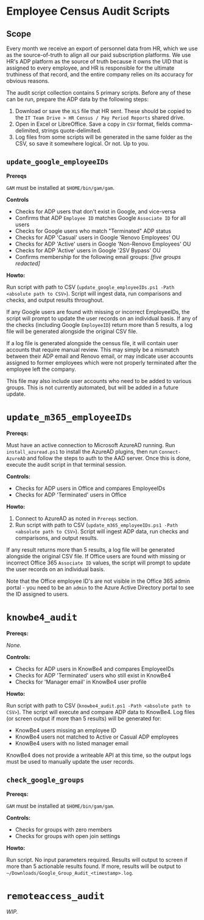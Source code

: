 # Employee Census Audit Scripts

## Scope
Every month we receive an export of personnel data from HR, which we use as the source-of-truth to align all our paid subscription platforms. We use HR's ADP platform as the source of truth because it owns the UID that is assigned to every employee, and HR is responsible for the ultimate truthiness of that record, and the entire company relies on its accuracy for obvious reasons.

The audit script collection contains 5 primary scripts. Before any of these can be run, prepare the ADP data by the following steps:

1. Download or save the `XLS` file that HR sent. These should be copied to the `IT Team Drive > HR Census / Pay Period Reports` shared drive.
2. Open in Excel or LibreOffice. Save a copy in `CSV` format, fields comma-delimited, strings quote-delimited.
3. Log files from some scripts will be generated in the same folder as the CSV, so save it somewhere logical. Or not. Up to you.

## `update_google_employeeIDs`
**Prereqs**

`GAM` must be installed at `$HOME/bin/gam/gam`.

**Controls**

- Checks for ADP users that don't exist in Google, and vice-versa
- Confirms that ADP `Employee ID` matches Google `Associate ID` for all users
- Checks for Google users who match "Terminated" ADP status
- Checks for ADP 'Casual' users in Google 'Renovo Employees' OU
- Checks for ADP 'Active' users in Google 'Non-Renovo Employees' OU
- Checks for ADP 'Active' users in Google '2SV Bypass' OU
- Confirms membership for the following email groups:
  _[five groups redacted]_

**Howto:**

Run script with path to CSV (`update_google_employeeIDs.ps1 -Path <absolute path to CSV>`). Script will ingest data, run comparisons and checks, and output results throughout. 

If any Google users are found with missing or incorrect EmployeeIDs, the script will prompt to update the user records on an individual basis. If any of the checks (including Google `EmployeeID`) return more than 5 results, a log file will be generated alongside the original CSV file. 

If a log file is generated alongside the census file, it will contain user accounts that require manual review. This may simply be a mismatch between their ADP email and Renovo email, or may indicate user accounts assigned to former employees which were not properly terminated after the employee left the company. 

This file may also include user accounts who need to be added to various groups. This is not currently automated, but will be added in a future update.


# `update_m365_employeeIDs`
**Prereqs:**

Must have an active connection to Microsoft AzureAD running. Run `install_azuread.ps1` to install the AzureAD plugins, then run `Connect-AzureAD` and follow the steps to auth to the AAD server. Once this is done, execute the audit script in that terminal session.

**Controls:**

- Checks for ADP users in Office and compares EmployeeIDs
- Checks for ADP 'Terminated' users in Office

**Howto:**

1. Connect to AzureAD as noted in `Prereqs` section. 
2. Run script with path to CSV (`update_m365_employeeIDs.ps1 -Path <absolute path to CSV>`). Script will ingest ADP data, run checks and comparisons, and output results. 

If any result returns more than 5 results, a log file will be generated alongside the original CSV file. If Office users are found with missing or incorrect Office 365 `Associate ID` values, the script will prompt to update the user records on an individual basis.

Note that the Office employee ID's are not visible in the Office 365 admin portal - you need to be an `admin` to the Azure Active Directory portal to see the ID assigned to users. 


# `knowbe4_audit`
**Prereqs:**

_None._

**Controls:**

- Checks for ADP users in KnowBe4 and compares EmployeeIDs
- Checks for ADP 'Terminated' users who still exist in KnowBe4
- Checks for 'Manager email' in KnowBe4 user profile

**Howto:**

Run script with path to CSV (`knowbe4_audit.ps1 -Path <absolute path to CSV>`). The script will execute and compare ADP data to KnowBe4. Log files (or screen output if more than 5 results) will be generated for:
- KnowBe4 users missing an employee ID
- KnowBe4 users not matched to Active or Casual ADP employees
- KnowBe4 users with no listed manager email

KnowBe4 does not provide a writeable API at this time, so the output logs must be used to manually update the user records.


## `check_google_groups`
**Prereqs:**

`GAM` must be installed at `$HOME/bin/gam/gam`.

**Controls:**

- Checks for groups with zero members
- Checks for groups with open join settings

**Howto:**

Run script. No input parameters required. Results will output to screen if more than 5 actionable results found. If more, results will be output to `~/Downloads/Google_Group_Audit_<timestamp>.log`.


# `remoteaccess_audit`

_WIP._